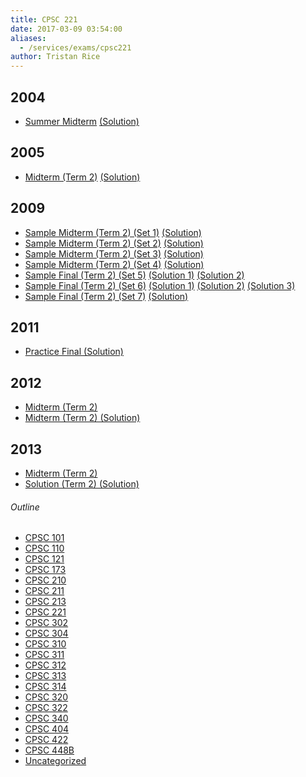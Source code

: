 ```yaml
---
title: CPSC 221
date: 2017-03-09 03:54:00
aliases:
  - /services/exams/cpsc221
author: Tristan Rice
---
```


2004
----

* [Summer Midterm](/files/exams/2004/cs221-2004-s-midterm.pdf) [(Solution)](/files/exams/2004/cs221-2004-s-midterm-solution.pdf)

2005
----

* [Midterm (Term 2)](/files/exams/2005/cs221-2005-t2-midterm.pdf) [(Solution)](/files/exams/2005/cs221-2005-t2-midterm-solution.pdf)

2009
----

* [Sample Midterm (Term 2) (Set 1)](/files/exams/2009/cs221-2009-t2-sample-midterm-final-set1.pdf) [(Solution)](/files/exams/2009/cs221-2009-t2-sample-midterm-final-set1-solution.pdf)
* [Sample Midterm (Term 2) (Set 2)](/files/exams/2009/cs221-2009-t2-sample-midterm-final-set2.pdf) [(Solution)](/files/exams/2009/cs221-2009-t2-sample-midterm-final-set2-solution.pdf)
* [Sample Midterm (Term 2) (Set 3)](/files/exams/2009/cs221-2009-t2-sample-midterm-final-set3.pdf) [(Solution)](/files/exams/2009/cs221-2009-t2-sample-midterm-final-set3-solution.pdf)
* [Sample Midterm (Term 2) (Set 4)](/files/exams/2009/cs221-2009-t2-sample-midterm-final-set4.pdf) [(Solution)](/files/exams/2009/cs221-2009-t2-sample-midterm-final-set4-solution.pdf)
* [Sample Final (Term 2) (Set 5)](/files/exams/2009/cs221-2009-t2-sample-final-set5.pdf) [(Solution 1)](/files/exams/2009/cs221-2009-t2-sample-final-set5-solution1.pdf) [(Solution 2)](/files/exams/2009/cs221-2009-t2-sample-final-set5-solution2.pdf)
* [Sample Final (Term 2) (Set 6)](/files/exams/2009/cs221-2009-t2-sample-final-set6.pdf) [(Solution 1)](/files/exams/2009/cs221-2009-t2-sample-final-set6-solution1.pdf) [(Solution 2)](/files/exams/2009/cs221-2009-t2-sample-final-set6-solution2.pdf) [(Solution 3)](/files/exams/2009/cs221-2009-t2-sample-final-set6-solution3.pdf)
* [Sample Final (Term 2) (Set 7)](/files/exams/2009/cs221-2009-t2-sample-final-set7.pdf) [(Solution)](/files/exams/2009/cs221-2009-t2-sample-final-set7-solution.pdf)

2011
----

*   [Practice Final (Solution)](https://ubccsss.org/files/cpsc221-2011-W2finalpracticesoln.pdf)

2012
----

*   [Midterm (Term 2)](https://ubccsss.org/files/2012W2midterm.pdf)
*   [Midterm (Term 2) (Solution)](https://ubccsss.org/files/2012W2midtermSOLN.pdf)

2013
----

*   [Midterm (Term 2)](https://ubccsss.org/files/2013W2midterm.pdf)
*   [Solution (Term 2) (Solution)](https://ubccsss.org/files/2013W2midtermSOLN.pdf)

###### Outline
* [CPSC 101](/services/exams/cpsc101)
* [CPSC 110](/services/exams/cpsc110)
* [CPSC 121](/services/exams/cpsc121)
* [CPSC 173](/services/exams/cpsc173)
* [CPSC 210](/services/exams/cpsc210)
* [CPSC 211](/services/exams/cpsc211)
* [CPSC 213](/services/exams/cpsc213)
* [CPSC 221](/services/exams/cpsc221)
* [CPSC 302](/services/exams/cpsc302)
* [CPSC 304](/services/exams/cpsc304)
* [CPSC 310](/services/exams/cpsc310)
* [CPSC 311](/services/exams/cpsc311)
* [CPSC 312](/services/exams/cpsc312)
* [CPSC 313](/services/exams/cpsc313)
* [CPSC 314](/services/exams/cpsc314)
* [CPSC 320](/services/exams/cpsc320)
* [CPSC 322](/services/exams/cpsc322)
* [CPSC 340](/services/exams/cpsc340)
* [CPSC 404](/services/exams/cpsc404)
* [CPSC 422](/services/exams/cpsc422)
* [CPSC 448B](/services/exams/cpsc448B)
* [Uncategorized](/services/exams/uncategorized)
